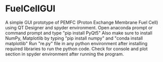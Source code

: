 # FuelCellGUI
A simple GUI prototype of PEMFC (Proton Exchange Membrane Fuel Cell) using QT Designer and spyder environment.
Open anaconda prompt or command prompt and type "pip install PyQt5"
Also make sure to install NumPy, Matplotlib by typing "pip install numpy" and "conda install matplotlib"
Run "re.py" file in any python environment after installing required libraries to run the python code.
Check for console and plot section in spyder environment after running the program.
